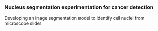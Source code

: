 ### Nucleus segmentation experimentation for cancer detection
Developing an image segmentation model to identify cell nuclei from microscope slides
